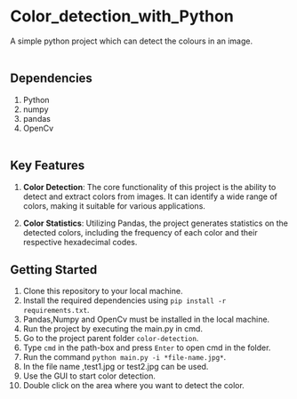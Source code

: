 # Color_detection_with_Python
A simple python project which can detect the colours in an image.<br><br>

## Dependencies
1. Python
2. numpy
3. pandas
4. OpenCv <br><br>

## Key Features

1. **Color Detection**: The core functionality of this project is the ability to detect and extract colors from images. It can identify a wide range of colors, making it suitable for various applications.

2. **Color Statistics**: Utilizing Pandas, the project generates statistics on the detected colors, including the frequency of each color and their respective hexadecimal codes.<br>

## Getting Started

1. Clone this repository to your local machine.
2. Install the required dependencies using `pip install -r requirements.txt`.
3. Pandas,Numpy and OpenCv must be installed in the local machine.
4. Run the project by executing the main.py in cmd.
5. Go to the project parent folder `color-detection`.
6. Type `cmd` in the path-box and press `Enter` to open cmd in the folder.
7. Run the command `python main.py -i *file-name.jpg*`.
8. In the file name ,test1.jpg or test2.jpg can be used.
9. Use the GUI to start color detection.
10. Double click on the area where you want to detect the color.




